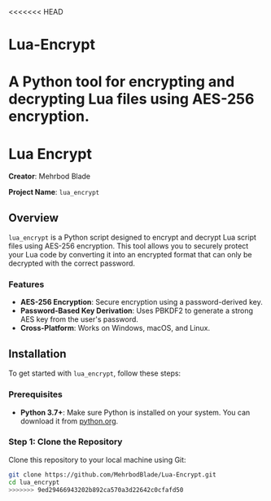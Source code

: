 <<<<<<< HEAD
# Lua-Encrypt
A Python tool for encrypting and decrypting Lua files using AES-256 encryption.
=======
# Lua Encrypt

**Creator**: Mehrbod Blade

**Project Name**: `lua_encrypt`

## Overview

`lua_encrypt` is a Python script designed to encrypt and decrypt Lua script files using AES-256 encryption. This tool allows you to securely protect your Lua code by converting it into an encrypted format that can only be decrypted with the correct password.

### Features

- **AES-256 Encryption**: Secure encryption using a password-derived key.
- **Password-Based Key Derivation**: Uses PBKDF2 to generate a strong AES key from the user's password.
- **Cross-Platform**: Works on Windows, macOS, and Linux.

## Installation

To get started with `lua_encrypt`, follow these steps:

### Prerequisites

- **Python 3.7+**: Make sure Python is installed on your system. You can download it from [python.org](https://www.python.org/downloads/).

### Step 1: Clone the Repository

Clone this repository to your local machine using Git:

```bash
git clone https://github.com/MehrbodBlade/Lua-Encrypt.git
cd lua_encrypt
>>>>>>> 9ed29466943202b892ca570a3d22642c0cfafd50
